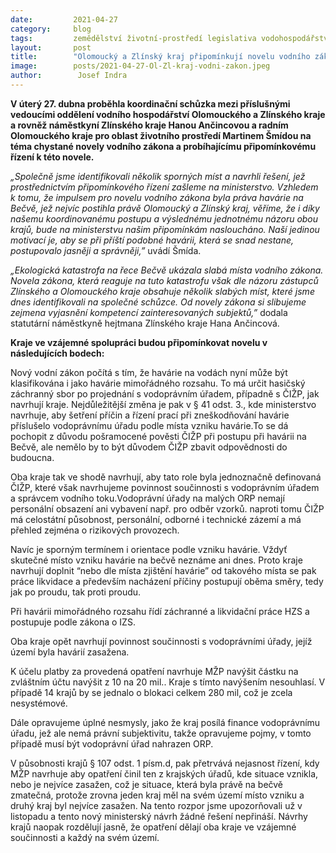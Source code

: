 ```yaml
---
date:         2021-04-27
category:     blog
tags:         zemědělství životní-prostředí legislativa vodohospodářství sucho 
layout:       post
title:        "Olomoucký a Zlínský kraj připomínkují novelu vodního zákona"
image:        posts/2021-04-27-Ol-Zl-kraj-vodni-zakon.jpeg
author:        Josef Indra
---  
```


**V úterý 27. dubna proběhla koordinační schůzka mezi příslušnými vedoucími oddělení vodního hospodářství Olomouckého a Zlínského kraje a rovněž náměstkyní Zlínského kraje Hanou Ančincovou a radním Olomouckého kraje pro oblast životního prostředí Martinem Šmídou na téma chystané novely vodního zákona a probíhajícímu připomínkovému řízení k této novele.**

*„Společně jsme identifikovali několik sporných míst a navrhli řešení, jež prostřednictvím připomínkového řízení zašleme na ministerstvo. Vzhledem k tomu, že impulsem pro novelu vodního zákona byla práva havárie na Bečvě, jež nejvíc postihla právě Olomoucký a Zlínský kraj, věříme, že i díky našemu koordinovanému postupu a výslednému jednotnému názoru obou krajů, bude na ministerstvu našim připomínkám nasloucháno. Naší jedinou motivací je, aby se při příští podobné havárii, která se snad nestane, postupovalo jasněji a správněji,”* uvádí Šmída.

*„Ekologická katastrofa na řece Bečvě ukázala slabá místa vodního zákona. Novela zákona, která reaguje na tuto katastrofu však dle názoru zástupců Zlínského a Olomouckého kraje obsahuje několik slabých míst, které jsme dnes identifikovali na společné schůzce. Od novely zákona si slibujeme zejmena vyjasnění kompetencí zainteresovaných subjektů,”* dodala statutární náměstkyně hejtmana Zlínského kraje Hana Ančincová.

**Kraje ve vzájemné spolupráci budou připomínkovat novelu v následujících bodech:**

Nový vodní zákon počítá s tím, že havárie na vodách nyní může být klasifikována i jako havárie mimořádného rozsahu. To má určit hasičský záchranný sbor po projednání s vodoprávním úřadem, případně s ČIŽP, jak navrhují kraje. Nejdůležitější změna je pak v § 41 odst. 3., kde ministerstvo navrhuje, aby šetření příčin a řízení prací při zneškodňování havárie příslušelo vodoprávnímu úřadu podle místa vzniku havárie.To se dá pochopit z důvodu pošramocené pověsti ČIŽP při postupu při havárii na Bečvě, ale nemělo by to být důvodem ČIŽP zbavit odpovědnosti do budoucna.

Oba kraje tak ve shodě navrhují, aby tato role byla jednoznačně definovaná ČIŽP, které však navrhujeme povinnost součinnosti s vodoprávním úřadem a správcem vodního toku.Vodoprávní úřady na malých ORP nemají personální obsazení ani vybavení např. pro odběr vzorků. naproti tomu ČIŽP má celostátní působnost, personální, odborné i technické zázemí a má přehled zejména o rizikových provozech.

Navíc je sporným termínem i orientace podle vzniku havárie. Vždyť skutečné místo vzniku havárie na bečvě neznáme ani dnes. Proto kraje navrhují doplnit “nebo dle místa zjištění havárie” od takového místa se pak práce likvidace a především nacházení příčiny postupují oběma směry, tedy jak po proudu, tak proti proudu.

Při havárii mimořádného rozsahu řídí záchranné a likvidační práce HZS a postupuje podle zákona o IZS.

Oba kraje opět navrhují povinnost součinnosti s vodoprávními úřady, jejíž území byla havárií zasažena.

K účelu platby za provedená opatření navrhuje MŽP navýšit částku na zvláštním účtu navýšit z 10 na 20 mil.. Kraje s tímto navýšením nesouhlasí. V případě 14 krajů by se jednalo o blokaci celkem 280 mil, což je zcela nesystémové.

Dále opravujeme úplné nesmysly, jako že kraj posílá finance vodoprávnímu úřadu, jež ale nemá právní subjektivitu, takže opravujeme pojmy, v tomto případě musí být vodoprávní úřad nahrazen ORP.

V působnosti krajů § 107 odst. 1 písm.d, pak přetrvává nejasnost řízení, kdy MŽP navrhuje aby opatření činil ten z krajských úřadů, kde situace vznikla, nebo je nejvíce zasažen, což je situace, která byla právě na bečvě zmatečná, protože zrovna jeden kraj měl na svém území místo vzniku a druhý kraj byl nejvíce zasažen. Na tento rozpor jsme upozorňovali už v listopadu a tento nový ministerský návrh žádné řešení nepřináší. Návrhy krajů naopak rozdělují jasně, že opatření dělají oba kraje ve vzájemné součinnosti a každý na svém území.
